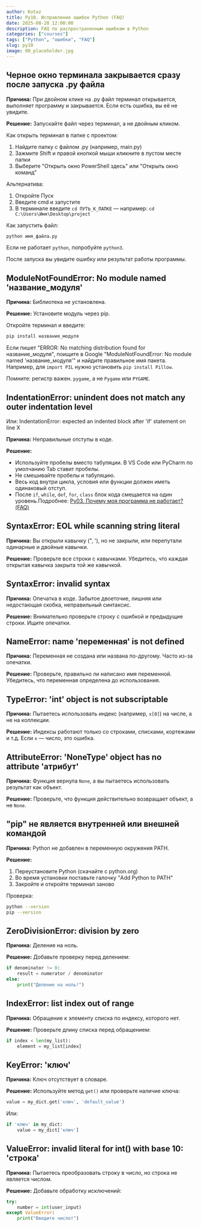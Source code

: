 ```yaml
---
author: Kotaz
title: Py10. Исправление ошибок Python (FAQ)
date: 2025-08-28 12:00:00
description: FAQ по распространенным ошибкам в Python
categories: ["courses"]
tags: ["Python", "ошибки", "FAQ"]
slug: py10
image: 00_placeholder.jpg
---
```


## Черное окно терминала закрывается сразу после запуска .py файла

**Причина:** При двойном клике на .py файл терминал открывается, выполняет программу и закрывается. Если есть ошибка, вы её не увидите.

**Решение:** Запускайте файл через терминал, а не двойным кликом.

Как открыть терминал в папке с проектом:

1. Найдите папку с файлом .py (например, main.py)
2. Зажмите Shift и правой кнопкой мыши кликните в пустом месте папки
3. Выберите "Открыть окно PowerShell здесь" или "Открыть окно команд"

Альтернатива:

1. Откройте Пуск
2. Введите cmd и запустите
3. В терминале введите `cd ПУТЬ_К_ПАПКЕ` — например:
   `cd C:\Users\Имя\Desktop\project`

Как запустить файл:

```bash
python имя_файла.py
```

Если не работает `python`, попробуйте `python3`.

После запуска вы увидите ошибку или результат работы программы.

## ModuleNotFoundError: No module named 'название_модуля'

**Причина:** Библиотека не установлена.

**Решение:** Установите модуль через pip.

Откройте терминал и введите:

```bash
pip install название_модуля
```

Если пишет "ERROR: No matching distribution found for название_модуля", поищите в Google "ModuleNotFoundError: No module named 'название_модуля'" и найдите правильное имя пакета. Например, для `import PIL` нужно установить `pip install Pillow`.

Помните: регистр важен. `pygame`, а не `Pygame` или `PYGAME`.

## IndentationError: unindent does not match any outer indentation level

Или: IndentationError: expected an indented block after 'if' statement on line X

**Причина:** Неправильные отступы в коде.

**Решение:**

- Используйте пробелы вместо табуляции. В VS Code или PyCharm по умолчанию Tab ставит пробелы.
- Не смешивайте пробелы и табуляцию.
- Весь код внутри цикла, условия или функции должен иметь одинаковый отступ.
- После `if`, `while`, `def`, `for`, `class` блок кода смещается на один уровень.Подробнее: [Py03. Почему моя программа не работает? (FAQ)](/p/py03/)

## SyntaxError: EOL while scanning string literal

**Причина:** Вы открыли кавычку (", '), но не закрыли, или перепутали одинарные и двойные кавычки.

**Решение:** Проверьте все строки с кавычками. Убедитесь, что каждая открытая кавычка закрыта той же кавычкой.

## SyntaxError: invalid syntax

**Причина:** Опечатка в коде. Забытое двоеточие, лишняя или недостающая скобка, неправильный синтаксис.

**Решение:** Внимательно проверьте строку с ошибкой и предыдущие строки. Ищите опечатки.

## NameError: name 'переменная' is not defined

**Причина:** Переменная не создана или названа по-другому. Часто из-за опечатки.

**Решение:** Проверьте, правильно ли написано имя переменной. Убедитесь, что переменная определена до использования.

## TypeError: 'int' object is not subscriptable

**Причина:** Пытаетесь использовать индекс (например, `x[0]`) на числе, а не на коллекции.

**Решение:** Индексы работают только со строками, списками, кортежами и т.д. Если `x` — число, это ошибка.

## AttributeError: 'NoneType' object has no attribute 'атрибут'

**Причина:** Функция вернула `None`, а вы пытаетесь использовать результат как объект.

**Решение:** Проверьте, что функция действительно возвращает объект, а не `None`.

## "pip" не является внутренней или внешней командой

**Причина:** Python не добавлен в переменную окружения PATH.

**Решение:**

1. Переустановите Python (скачайте с python.org)
2. Во время установки поставьте галочку "Add Python to PATH"
3. Закройте и откройте терминал заново

Проверка:

```bash
python --version
pip --version
```

## ZeroDivisionError: division by zero

**Причина:** Деление на ноль.

**Решение:** Добавьте проверку перед делением:

```python
if denominator != 0:
    result = numerator / denominator
else:
    print("Деление на ноль!")
```

## IndexError: list index out of range

**Причина:** Обращение к элементу списка по индексу, которого нет.

**Решение:** Проверьте длину списка перед обращением:

```python
if index < len(my_list):
    element = my_list[index]
```

## KeyError: 'ключ'

**Причина:** Ключ отсутствует в словаре.

**Решение:** Используйте метод `get()` или проверьте наличие ключа:

```python
value = my_dict.get('ключ', 'default_value')
```

Или:

```python
if 'ключ' in my_dict:
    value = my_dict['ключ']
```

## ValueError: invalid literal for int() with base 10: 'строка'

**Причина:** Пытаетесь преобразовать строку в число, но строка не является числом.

**Решение:** Добавьте обработку исключений:

```python
try:
    number = int(user_input)
except ValueError:
    print("Введите число!")
```
